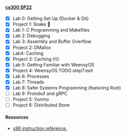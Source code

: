 #### [cs300 SP22](http://cs.brown.edu/courses/csci0300/2022/index.html)

- [x] Lab 0: Getting Set Up (Docker & Git)
- [x] Project 1: Snake :snake:
- [x] Lab 1: C Programming and Makefiles
- [x] Lab 2: Debugging
- [x] Lab 3: Assembly and Buffer Overflow
- [x] Project 2: DMalloc
- [x] Lab4: Caching
- [x] Project 3: Caching I/O
- [x] Lab 5: Getting Familiar with WeensyOS
- [x] Project 4: WeensyOS TODO step7:exit
- [x] Lab 6: Processes
- [x] Lab 7: Threads
- [x] Lab 8: Safer Systems Programming (featuring Rust)
- [ ] Lab 9: Protobuf and gRPC
- [ ] Project 5: Vunmo
- [ ] Project 6: Distributed Store

#### Resources

- [x86 instruction reference.](https://web.stanford.edu/class/cs107/guide/x86-64.html#common-instructions)
